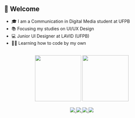 ## 👋 Welcome
- 🎓 I am a Communication in Digital Media student at UFPB
- 📚 Focusing my studies on UI/UX Design
- 💻 Junior UI Designer at LAVID (UFPB)
- 👩‍💻 Learning how to code by my own
<br>

<div align="center"> 
 
 <img height="150em" src="https://github-readme-stats.vercel.app/api?username=aluizamendes&show_icons=true&theme=radical">
 <img height="150em" src="https://github-readme-stats.vercel.app/api/top-langs/?username=aluizamendes&langs_count=6&layout=compact&theme=radical">

</div>
<br>
<div align="center">
 <a href="https://www.behance.net/aluizamendes" target="_blank"><img src="https://img.shields.io/badge/-Behance-blue?style=for-the-badge&logo=behance&logoColor=white"/>
 <a href="https://dribbble.com/aluizamendes" target="_blank"><img src="https://img.shields.io/badge/Dribbble-EA4C89?style=for-the-badge&logo=dribbble&logoColor=white"/>
 <a href="https://www.linkedin.com/in/aluizamendes/" target="_blank"><img src="https://img.shields.io/badge/LinkedIn-0077B5?style=for-the-badge&logo=linkedin&logoColor=white"/>
 <a href="https://www.instagram.com/luizamndes/" target="_blank"><img src="https://img.shields.io/badge/Instagram-E4405F?style=for-the-badge&logo=instagram&logoColor=white"/>
</div>
